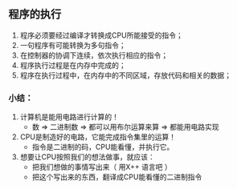 ## 程序的执行

1. 程序必须要经过编译才转换成CPU所能接受的指令；
2. 一句程序有可能转换为多句指令；
3. 在控制器的协调下连续，依次执行相应的指令；
4. 程序执行过程是在内存中完成的；
5. 程序在执行过程中，在内存中的不同区域，存放代码和相关的数据；

### 小结：

1. 计算机是能用电路进行计算的！
   - 数 => 二进制数 => 都可以用布尔运算来算 => 都能用电路实现
2. CPU是制造好的电路，它能完成指令集里的运算！
   - 指令是二进制的码，CPU能看懂，并执行它。
3. 想要让CPU按照我们的想法做事，就应该：
   - 把我们想做的事情写出来（ 用X++ 语言吧 ）
   - 把这个写出来的东西，翻译成CPU能看懂的二进制指令